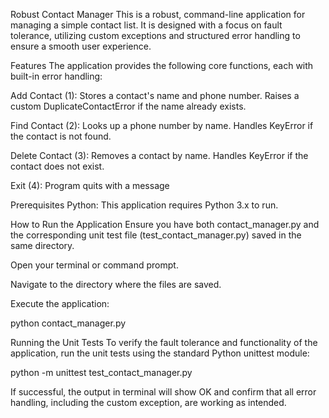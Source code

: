 Robust Contact Manager
This is a robust, command-line application for managing a simple contact list. It is designed with a focus on fault tolerance, utilizing custom exceptions and structured error handling to ensure a smooth user experience.

Features
The application provides the following core functions, each with built-in error handling:

Add Contact (1): Stores a contact's name and phone number. Raises a custom DuplicateContactError if the name already exists.

Find Contact (2): Looks up a phone number by name. Handles KeyError if the contact is not found.

Delete Contact (3): Removes a contact by name. Handles KeyError if the contact does not exist.

Exit (4): Program quits with a message

Prerequisites
Python: This application requires Python 3.x to run.

How to Run the Application
Ensure you have both contact_manager.py and the corresponding unit test file (test_contact_manager.py) saved in the same directory.

Open your terminal or command prompt.

Navigate to the directory where the files are saved.

Execute the application:

python contact_manager.py

Running the Unit Tests
To verify the fault tolerance and functionality of the application, run the unit tests using the standard Python unittest module:

python -m unittest test_contact_manager.py

If successful, the output in terminal will show OK and confirm that all error handling, including the custom exception, are working as intended.
